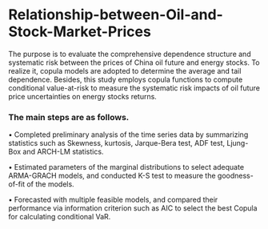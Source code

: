 # Relationship-between-Oil-and-Stock-Market-Prices

The purpose is to evaluate the comprehensive dependence structure and systematic risk between the prices of China oil future and energy stocks. To realize it, copula models are adopted to determine the average and tail dependence. Besides, this study employs copula functions to compute conditional value-at-risk to measure the systematic risk impacts of oil future price uncertainties on energy stocks returns. 

### The main steps are as follows.

•	Completed preliminary analysis of the time series data by summarizing statistics such as Skewness, kurtosis, Jarque-Bera test, ADF test, Ljung-Box and ARCH-LM statistics.

•	Estimated parameters of the marginal distributions to select adequate ARMA-GRACH models, and conducted K-S test to measure the goodness-of-fit of the models.

•	Forecasted with multiple feasible models, and compared their performance via information criterion such as AIC to select the best Copula for calculating conditional VaR.

